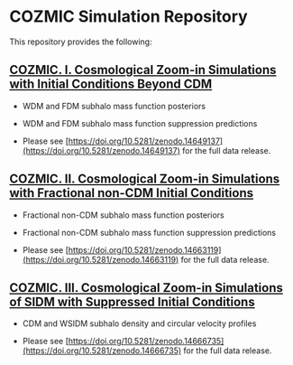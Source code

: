 # COZMIC Simulation Repository

This repository provides the following:

## [COZMIC. I. Cosmological Zoom-in Simulations with Initial Conditions Beyond CDM](https://arxiv.org/abs/2410.03635)

* WDM and FDM subhalo mass function posteriors

* WDM and FDM subhalo mass function suppression predictions

* Please see [https://doi.org/10.5281/zenodo.14649137](https://doi.org/10.5281/zenodo.14649137) for the full data release.

## [COZMIC. II. Cosmological Zoom-in Simulations with Fractional non-CDM Initial Conditions](https://arxiv.org/abs/2411.03431)

* Fractional non-CDM subhalo mass function posteriors

* Fractional non-CDM subhalo mass function suppression predictions

* Please see [https://doi.org/10.5281/zenodo.14663119](https://doi.org/10.5281/zenodo.14663119) for the full data release.

## [COZMIC. III. Cosmological Zoom-in Simulations of SIDM with Suppressed Initial Conditions](https://arxiv.org/abs/2412.13065)

* CDM and WSIDM subhalo density and circular velocity profiles

* Please see [https://doi.org/10.5281/zenodo.14666735](https://doi.org/10.5281/zenodo.14666735) for the full data release.
